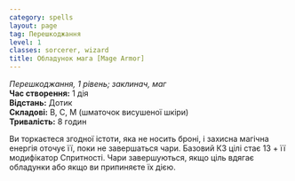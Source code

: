 ```yaml
---
category: spells
layout: page
tag: Перешкоджання
level: 1
classes: sorcerer, wizard
title: Обладунок мага [Mage Armor]
---
```


_Перешкоджання, 1 рівень; заклинач, маг_    
**Час створення:** 1 дія    
**Відстань:** Дотик    
**Складові:** В, С, М (шматочок висушеної шкіри)    
**Тривалість:** 8 годин    

Ви торкаєтеся згодної істоти, яка не носить броні, і захисна магічна енергія оточує її, поки не завершаться чари. Базовий КЗ цілі стає 13 + її модифікатор Спритності. Чари завершуються, якщо ціль вдягає обладунки або якщо ви припиняєте їх дією. 

